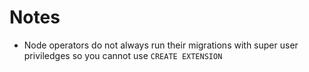 # Notes
- Node operators do not always run their migrations with 
super user priviledges so you cannot use ```CREATE EXTENSION```